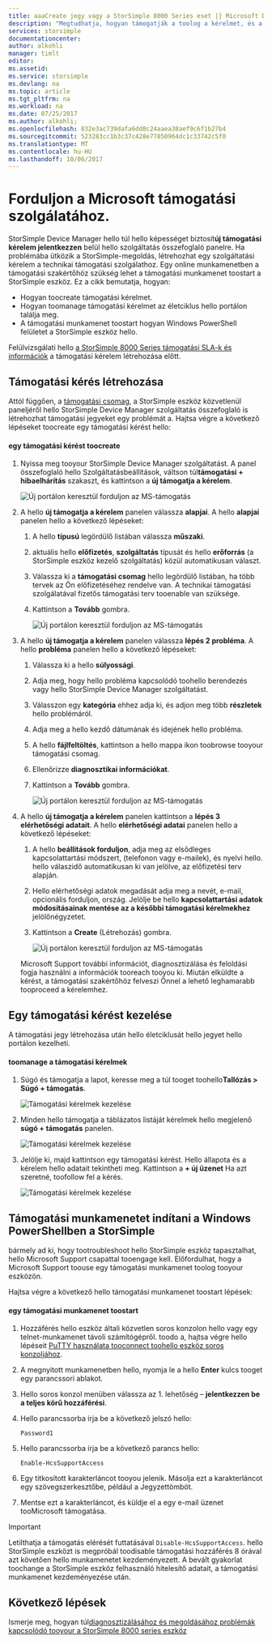 ```yaml
---
title: aaaCreate jegy vagy a StorSimple 8000 Series eset |} Microsoft Docs
description: "Megtudhatja, hogyan támogatják a toolog a kérelmet, és a StorSimple 8000 series eszközön támogatási munkamenet indításához."
services: storsimple
documentationcenter: 
author: alkohli
manager: timlt
editor: 
ms.assetid: 
ms.service: storsimple
ms.devlang: na
ms.topic: article
ms.tgt_pltfrm: na
ms.workload: na
ms.date: 07/25/2017
ms.author: alkohli;
ms.openlocfilehash: 832e3ac739dafa6dd8c24aaea38aef9c6f1b27b4
ms.sourcegitcommit: 523283cc1b3c37c428e77850964dc1c33742c5f0
ms.translationtype: MT
ms.contentlocale: hu-HU
ms.lasthandoff: 10/06/2017
---
```

# <a name="contact-microsoft-support"></a>Forduljon a Microsoft támogatási szolgálatához.

StorSimple Device Manager hello túl hello képességet biztosít**új támogatási kérelem jelentkezzen** belül hello szolgáltatás összefoglaló panelre. Ha problémába ütközik a StorSimple-megoldás, létrehozhat egy szolgáltatási kérelem a technikai támogatási szolgálathoz. Egy online munkamenetben a támogatási szakértőhöz szükség lehet a támogatási munkamenet toostart a StorSimple eszköz. Ez a cikk bemutatja, hogyan:

* Hogyan toocreate támogatási kérelmet.
* Hogyan toomanage támogatási kérelmet az életciklus hello portálon találja meg.
* A támogatási munkamenet toostart hogyan Windows PowerShell felületet a StorSimple eszköz hello.

Felülvizsgálati hello [a StorSimple 8000 Series támogatási SLA-k és információk](https://msdn.microsoft.com/library/mt433077.aspx) a támogatási kérelem létrehozása előtt.

## <a name="create-a-support-request"></a>Támogatási kérés létrehozása

Attól függően, a [támogatási csomag](https://azure.microsoft.com/support/plans/), a StorSimple eszköz közvetlenül paneljéről hello StorSimple Device Manager szolgáltatás összefoglaló is létrehozhat támogatási jegyeket egy problémát a. Hajtsa végre a következő lépéseket toocreate egy támogatási kérést hello:

#### <a name="toocreate-a-support-request"></a>egy támogatási kérést toocreate

1. Nyissa meg tooyour StorSimple Device Manager szolgáltatást. A panel összefoglaló hello Szolgáltatásbeállítások, váltson túl**támogatási + hibaelhárítás** szakaszt, és kattintson a **új támogatja a kérelem**.
     
    ![Új portálon keresztül forduljon az MS-támogatás](./media/storsimple-8000-contact-microsoft-support/contactsupport1.png)
   
2. A hello **új támogatja a kérelem** panelen válassza **alapjai**. A hello **alapjai** panelen hello a következő lépéseket:
   1. A hello **típusú** legördülő listában válassza **műszaki**.
   2. aktuális hello **előfizetés**, **szolgáltatás** típusát és hello **erőforrás** (a StorSimple eszköz kezelő szolgáltatás) közül automatikusan választ. 
   3. Válassza ki a **támogatási csomag** hello legördülő listában, ha több tervek az Ön előfizetéséhez rendelve van. A technikai támogatási szolgálatával fizetős támogatási terv tooenable van szüksége.
   4. Kattintson a **Tovább** gombra.

       ![Új portálon keresztül forduljon az MS-támogatás](./media/storsimple-8000-contact-microsoft-support/contactsupport2.png)

3. A hello **új támogatja a kérelem** panelen válassza **lépés 2 probléma**. A hello **probléma** panelen hello a következő lépéseket:
    
    1. Válassza ki a hello **súlyossági**.
    2. Adja meg, hogy hello probléma kapcsolódó toohello berendezés vagy hello StorSimple Device Manager szolgáltatást.
    3. Válasszon egy **kategória** ehhez adja ki, és adjon meg több **részletek** hello problémáról.
    4. Adja meg a hello kezdő dátumának és idejének hello probléma.
    5. A hello **fájlfeltöltés**, kattintson a hello mappa ikon toobrowse tooyour támogatási csomag.
    6. Ellenőrizze **diagnosztikai információkat**.
    7. Kattintson a **Tovább** gombra.

       ![Új portálon keresztül forduljon az MS-támogatás](./media/storsimple-8000-contact-microsoft-support/contactsupport3.png) 

4. A hello **új támogatja a kérelem** panelen kattintson a **lépés 3 elérhetőségi adatait**. A hello **elérhetőségi adatai** panelen hello a következő lépéseket:

    1. A hello **beállítások forduljon**, adja meg az elsődleges kapcsolattartási módszert, (telefonon vagy e-mailek), és nyelvi hello. hello válaszidő automatikusan ki van jelölve, az előfizetési terv alapján.
    2. Hello elérhetőségi adatok megadását adja meg a nevét, e-mail, opcionális forduljon, ország. Jelölje be hello **kapcsolattartási adatok módosításainak mentése az a későbbi támogatási kérelmekhez** jelölőnégyzetet.
    3. Kattintson a **Create** (Létrehozás) gombra.
   
        ![Új portálon keresztül forduljon az MS-támogatás](./media/storsimple-8000-contact-microsoft-support/contactsupport5.png)   

    Microsoft Support további információt, diagnosztizálása és feloldási fogja használni a információk tooreach tooyou ki.
Miután elküldte a kérést, a támogatási szakértőhöz felveszi Önnel a lehető leghamarabb tooproceed a kérelemhez.

## <a name="manage-a-support-request"></a>Egy támogatási kérést kezelése

A támogatási jegy létrehozása után hello életciklusát hello jegyet hello portálon kezelheti.

#### <a name="toomanage-your-support-requests"></a>toomanage a támogatási kérelmek

1. Súgó és támogatja a lapot, keresse meg a túl tooget toohello**Tallózás > Súgó + támogatás**.

    ![Támogatási kérelmek kezelése](./media/storsimple-8000-contact-microsoft-support/managesupport1.png)

2. Minden hello támogatja a táblázatos listáját kérelmek hello megjelenő **súgó + támogatás** panelen.

    ![Támogatási kérelmek kezelése](./media/storsimple-8000-contact-microsoft-support/managesupport2.png)

3. Jelölje ki, majd kattintson egy támogatási kérést. Hello állapota és a kérelem hello adatait tekintheti meg. Kattintson a **+ új üzenet** Ha azt szeretné, toofollow fel a kérés.

    ![Támogatási kérelmek kezelése](./media/storsimple-8000-contact-microsoft-support/managesupport3.png)

## <a name="start-a-support-session-in-windows-powershell-for-storsimple"></a>Támogatási munkamenetet indítani a Windows PowerShellben a StorSimple

bármely ad ki, hogy tootroubleshoot hello StorSimple eszköz tapasztalhat, hello Microsoft Support csapattal tooengage kell. Előfordulhat, hogy a Microsoft Support toouse egy támogatási munkamenet toolog tooyour eszközön.

Hajtsa végre a következő hello támogatási munkamenet toostart lépések:

#### <a name="toostart-a-support-session"></a>egy támogatási munkamenet toostart

1. Hozzáférés hello eszköz általi közvetlen soros konzolon hello vagy egy telnet-munkamenet távoli számítógépről. toodo a, hajtsa végre hello lépéseit [PuTTY használata tooconnect toohello eszköz soros konzoljához](storsimple-deployment-walkthrough.md#use-putty-to-connect-to-the-device-serial-console).
2. A megnyitott munkamenetben hello, nyomja le a hello **Enter** kulcs tooget egy parancssori ablakot.
3. Hello soros konzol menüben válassza az 1. lehetőség – **jelentkezzen be a teljes körű hozzáférési**.
4. Hello parancssorba írja be a következő jelszó hello:
   
    `Password1`
5. Hello parancssorba írja be a következő parancs hello:
   
    `Enable-HcsSupportAccess`
6. Egy titkosított karakterláncot tooyou jelenik. Másolja ezt a karakterláncot egy szövegszerkesztőbe, például a Jegyzettömböt.
7. Mentse ezt a karakterláncot, és küldje el a egy e-mail üzenet tooMicrosoft támogatása.

> [!IMPORTANT]
> Letilthatja a támogatás elérését futtatásával `Disable-HcsSupportAccess`. hello StorSimple eszközt is megpróbál toodisable támogatási hozzáférés 8 órával azt követően hello munkamenetet kezdeményezett. A bevált gyakorlat toochange a StorSimple eszköz felhasználó hitelesítő adatait, a támogatási munkamenet kezdeményezése után.


## <a name="next-steps"></a>Következő lépések

Ismerje meg, hogyan túl[diagnosztizálásához és megoldásához problémák kapcsolódó tooyour a StorSimple 8000 series eszköz](storsimple-troubleshoot-deployment.md)
